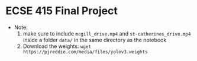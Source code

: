 # ECSE 415 Final Project

* Note: 
  1.  make sure to include `mcgill_drive.mp4` and `st-catherines_drive.mp4` inside a folder `data/` in the same directory as the notebook
  2.  Download the weights: `wget https://pjreddie.com/media/files/yolov3.weights`
